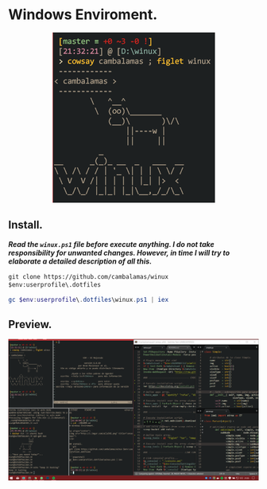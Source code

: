 # Windows Enviroment.

<p align="center"> <img src="logo.png"> </p>

## Install.

***Read the `winux.ps1` file before execute anything. I do not take responsibility for unwanted changes. However, in time I will try to elaborate a detailed description of all this.***

```git
git clone https://github.com/cambalamas/winux $env:userprofile\.dotfiles
```
```powershell
gc $env:userprofile\.dotfiles\winux.ps1 | iex
```

## Preview.

<p align="center"> <img src="screen.png"> </p>


